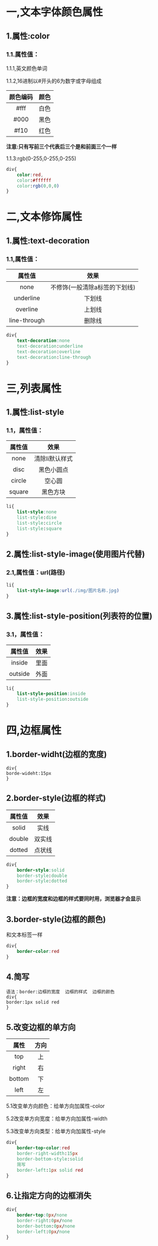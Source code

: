 # 一,文本字体颜色属性

## 1.属性:color

### 1.1.属性值：

1.1.1,英文颜色单词

1.1.2,16进制以#开头的6为数字或字母组成

| 颜色编码 | 颜色 |
| :------: | :--: |
|   #fff   | 白色 |
|   #000   | 黑色 |
|   #f10   | 红色 |

**注意:只有写前三个代表后三个是和前面三个一样**

1.1.3:rgb(0-255,0-255,0-255)

```css
div{
    color:red,
    color:#ffffff
    color:rgb(0,0,0)
}
```

# 二,文本修饰属性

## 1.属性:text-decoration

### 1.1,属性值：

|    属性值    |             效果              |
| :----------: | :---------------------------: |
|     none     | 不修饰(一般清除a标签的下划线) |
|  underline   |            下划线             |
|   overline   |            上划线             |
| line-through |            删除线             |

```css
div{
    text-decoration:none
    text-decoration:underline
    text-decoration:overline
    text-decoration:line-through
}
```

# 三,列表属性

## 1.属性:list-style

### 1.1，属性值：

| 属性值 |      效果      |
| :----: | :------------: |
|  none  | 清除li默认样式 |
|  disc  |   黑色小圆点   |
| circle |     空心圆     |
| square |    黑色方块    |

```css
li{
    list-style:none
    list-style:dise
    list-style:circle
    list-style:square
}
```

## 2.属性:list-style-image(使用图片代替)

### 2.1,属性值：url(路径)

```css
li{
    list-style-image:url(./img/图片名称.jpg)
}
```

## 3.属性:list-style-position(列表符的位置)

### 3.1，属性值：

| 属性值  | 效果 |
| :-----: | :--: |
| inside  | 里面 |
| outside | 外面 |

```css
li{
    list-style-position:inside
    list-style-position:outside
}
```

# 四,边框属性

## 1.border-widht(边框的宽度)

```
div{
borde-wideht:15px
}
```

## 2.border-style(边框的样式)

| 属性值 |  效果  |
| :----: | :----: |
| solid  |  实线  |
| double | 双实线 |
| dotted | 点状线 |

```css
div{
    border-style:solid
    border-style:double
    border-style:dotted
}
```

**注意：边框的宽度和边框的样式要同时用，浏览器才会显示**

## 3.border-style(边框的颜色)

和文本标签一样

```css
div{
    border-color:red
}
```

## 4.简写

```
语法：border:边框的宽度  边框的样式  边框的颜色
div{
border:1px solid red
}
```

## 5.改变边框的单方向

|  属性  | 方向 |
| :----: | :--: |
|  top   |  上  |
| right  |  右  |
| bottom |  下  |
|  left  |  左  |

5.1改变单方向颜色：给单方向加属性-color

5.2改变单方向宽度：给单方向加属性-width

5.3改变单方向类型：给单方向加属性-style

```css
div{
    border-top-color:red
    border-right-width:15px
    border-bottom-style:solid
    简写
    border-left:1px solid red
}
```

## 6.让指定方向的边框消失

```css
div{
    border-top:0px/none
    border-right:0px/none
    border-bottom:0px/none
    border-left:0px/none
}
```

